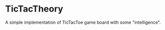 TicTacTheory
============

A simple implementation of TicTacToe game board with some "intelligence".
